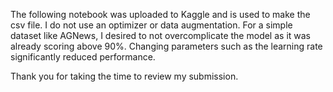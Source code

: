 The following notebook was uploaded to Kaggle and is used to make the csv file. I do not use an optimizer or data augmentation. 
For a simple dataset like AGNews, I desired to not overcomplicate the model as it was already scoring above 
90%. Changing parameters such as the learning rate significantly reduced performance.

Thank you for taking the time to review my submission.
